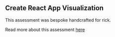 ## Create React App Visualization

This assessment was bespoke handcrafted for rick.

Read more about this assessment [here](https://react.eogresources.com)
